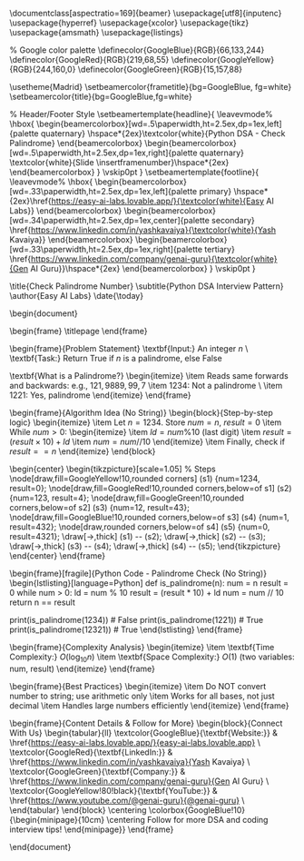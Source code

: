 \documentclass[aspectratio=169]{beamer}
\usepackage[utf8]{inputenc}
\usepackage{hyperref}
\usepackage{xcolor}
\usepackage{tikz}
\usepackage{amsmath}
\usepackage{listings}

% Google color palette
\definecolor{GoogleBlue}{RGB}{66,133,244}
\definecolor{GoogleRed}{RGB}{219,68,55}
\definecolor{GoogleYellow}{RGB}{244,160,0}
\definecolor{GoogleGreen}{RGB}{15,157,88}

\usetheme{Madrid}
\setbeamercolor{frametitle}{bg=GoogleBlue, fg=white}
\setbeamercolor{title}{bg=GoogleBlue,fg=white}

% Header/Footer Style
\setbeamertemplate{headline}{
  \leavevmode%
  \hbox{
    \begin{beamercolorbox}[wd=.5\paperwidth,ht=2.5ex,dp=1ex,left]{palette quaternary}
      \hspace*{2ex}\textcolor{white}{Python DSA - Check Palindrome}
    \end{beamercolorbox}
    \begin{beamercolorbox}[wd=.5\paperwidth,ht=2.5ex,dp=1ex,right]{palette quaternary}
      \textcolor{white}{Slide \insertframenumber}\hspace*{2ex}
    \end{beamercolorbox}
  }
  \vskip0pt
}
\setbeamertemplate{footline}{
  \leavevmode%
  \hbox{
    \begin{beamercolorbox}[wd=.33\paperwidth,ht=2.5ex,dp=1ex,left]{palette primary}
      \hspace*{2ex}\href{https://easy-ai-labs.lovable.app/}{\textcolor{white}{Easy AI Labs}}
    \end{beamercolorbox}
    \begin{beamercolorbox}[wd=.34\paperwidth,ht=2.5ex,dp=1ex,center]{palette secondary}
      \href{https://www.linkedin.com/in/yashkavaiya}{\textcolor{white}{Yash Kavaiya}}
    \end{beamercolorbox}
    \begin{beamercolorbox}[wd=.33\paperwidth,ht=2.5ex,dp=1ex,right]{palette tertiary}
      \href{https://www.linkedin.com/company/genai-guru}{\textcolor{white}{Gen AI Guru}}\hspace*{2ex}
    \end{beamercolorbox}
  }
  \vskip0pt
}

\title{Check Palindrome Number}
\subtitle{Python DSA Interview Pattern}
\author{Easy AI Labs}
\date{\today}

\begin{document}

\begin{frame}
    \titlepage
\end{frame}

\begin{frame}{Problem Statement}
\textbf{Input:} An integer $n$ \\
\textbf{Task:} Return True if $n$ is a palindrome, else False

\textbf{What is a Palindrome?}
\begin{itemize}
    \item Reads same forwards and backwards: e.g., $121, 9889, 99, 7$
    \item $1234$: Not a palindrome \\
    \item $1221$: Yes, palindrome
\end{itemize}
\end{frame}

\begin{frame}{Algorithm Idea (No String)} 
\begin{block}{Step-by-step logic}
\begin{itemize}
    \item Let $n=1234$. Store $num = n$, $result = 0$
    \item While $num > 0$:
      \begin{itemize}
        \item $ld = num \% 10$ (last digit)
        \item $result = (result \times 10) + ld$
        \item $num = num // 10$
      \end{itemize}
    \item Finally, check if $result == n$
\end{itemize}
\end{block}

\begin{center}
\begin{tikzpicture}[scale=1.05]
% Steps
\node[draw,fill=GoogleYellow!10,rounded corners] (s1) {num=1234, result=0};
\node[draw,fill=GoogleRed!10,rounded corners,below=of s1] (s2) {num=123, result=4};
\node[draw,fill=GoogleGreen!10,rounded corners,below=of s2] (s3) {num=12, result=43};
\node[draw,fill=GoogleBlue!10,rounded corners,below=of s3] (s4) {num=1, result=432};
\node[draw,rounded corners,below=of s4] (s5) {num=0, result=4321};
\draw[->,thick] (s1) -- (s2);
\draw[->,thick] (s2) -- (s3);
\draw[->,thick] (s3) -- (s4);
\draw[->,thick] (s4) -- (s5);
\end{tikzpicture}
\end{center}
\end{frame}

\begin{frame}[fragile]{Python Code - Palindrome Check (No String)}
\begin{lstlisting}[language=Python]
def is_palindrome(n):
    num = n
    result = 0
    while num > 0:
        ld = num % 10
        result = (result * 10) + ld
        num = num // 10
    return n == result

print(is_palindrome(1234))   # False
print(is_palindrome(1221))   # True
print(is_palindrome(12321))  # True
\end{lstlisting}
\end{frame}

\begin{frame}{Complexity Analysis}
\begin{itemize}
    \item \textbf{Time Complexity:} $O(\log_{10} n)$
    \item \textbf{Space Complexity:} $O(1)$ (two variables: num, result)
\end{itemize}
\end{frame}

\begin{frame}{Best Practices}
\begin{itemize}
    \item Do NOT convert number to string; use arithmetic only
    \item Works for all bases, not just decimal
    \item Handles large numbers efficiently
\end{itemize}
\end{frame}

\begin{frame}{Content Details \& Follow for More}
\begin{block}{Connect With Us}
\begin{tabular}{ll}
\textcolor{GoogleBlue}{\textbf{Website:}} & \href{https://easy-ai-labs.lovable.app/}{easy-ai-labs.lovable.app} \\
\textcolor{GoogleRed}{\textbf{LinkedIn:}} & \href{https://www.linkedin.com/in/yashkavaiya}{Yash Kavaiya} \\
\textcolor{GoogleGreen}{\textbf{Company:}} & \href{https://www.linkedin.com/company/genai-guru}{Gen AI Guru} \\
\textcolor{GoogleYellow!80!black}{\textbf{YouTube:}} & \href{https://www.youtube.com/@genai-guru}{@genai-guru} \\
\end{tabular}
\end{block}
\centering
\colorbox{GoogleBlue!10}{\begin{minipage}{10cm}
\centering
Follow for more DSA and coding interview tips!
\end{minipage}}
\end{frame}

\end{document}
